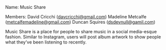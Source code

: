 Name: Music Share

Members: 
David Cricchi (davcricchi@gmail.com) 
Madeline Metcalfe (metcalfemadeline@gmail.com)
Duncan Squires (dsdevnull@gamil.com)

Music Share is a place for people to share music in a social media-esque fashion. Similar to Instagram, users will post album artwork to show people what they’ve been listening to recently. 
